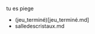 tu es piege 
<ul>
  <li>(jeu_terminé)[jeu_terminé.md]</li>      
  <li>salledescristaux.md</li>

</ul>
